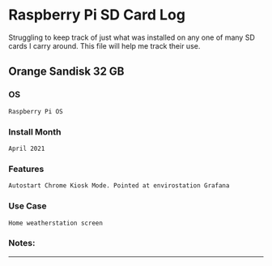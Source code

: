 # Raspberry Pi SD Card Log

Struggling to keep track of just what was installed on any one of many SD cards I carry around.
This file will help me track their use.




## Orange Sandisk 32 GB
### OS
`Raspberry Pi OS`
### Install Month
`April 2021`
### Features
`Autostart Chrome Kiosk Mode. Pointed at envirostation Grafana`
### Use Case
`Home weatherstation screen`
### Notes:
___________________________________________________________________________________________________________



    
